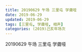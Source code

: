 ```yaml
---
title: 20190629 午场 三里屯 学聋哑
date: 2019-06-29
updated: 2019-06-29
tags: [三里屯, 学聋哑, 相声]
categories: (2019)己亥年场次
---
```

20190629 午场 三里屯 学聋哑

